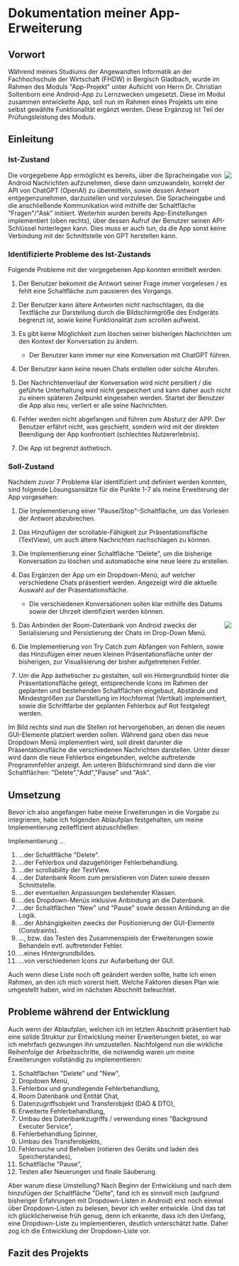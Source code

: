 # Dokumentation meiner App-Erweiterung
## Vorwort
Während meines Studiums der Angewandten Informatik an der Fachhochschule der Wirtschaft (FHDW) in Bergisch Gladbach, wurde 
im Rahmen des Moduls "App-Projekt" unter Aufsicht von Herrn Dr. Christian Soltenborn eine Android-App zu Lernzwecken umgesetzt. 
Diese im Modul zusammen entwickelte App, soll nun im Rahmen eines Projekts um eine selbst gewählte Funktionalität ergänzt werden.
Diese Ergänzug ist Teil der Prüfungsleistung des Moduls.

## Einleitung
### Ist-Zustand
<img align="right" src="https://github.com/PapeMarc/app_entwicklung_BFAX422A/assets/147148804/f097dba3-30cd-4b08-a944-e2b03a0be358" padding="5">
Die vorgegebene App ermöglicht es bereits, über die Spracheingabe von Android Nachrichten aufzunehmen,
diese dann umzuwandeln, korrekt der API von ChatGPT (OpenAI) zu übermitteln, sowie dessen Antwort entgegenzunehmen, darzustellen und vorzulesen.
Die Spracheingabe und die anschließende Kommunikation wird mithilfe der Schaltfläche "Fragen"/"Ask" initiiert.
Weiterhin wurden bereits App-Einstellungen implementiert (oben rechts), über dessen Aufruf der Benutzer seinen API-Schlüssel hinterlegen kann. 
Dies muss er auch tun, da die App sonst keine Verbindung mit der Schnittstelle von GPT herstellen kann.

### Identifizierte Probleme des Ist-Zustands
Folgende Probleme mit der vorgegebenen App konnten ermittelt werden:

1. Der Benutzer bekommt die Antwort seiner Frage immer vorgelesen / es fehlt eine Schaltfläche zum pausieren des Vorgangs.

2. Der Benutzer kann ältere Antworten nicht nachschlagen, da die Textfläche zur Darstellung durch die Bildschirmgröße des Endgeräts begrenzt ist,
   sowie keine Funktionalität zum scrollen aufweist.

3. Es gibt keine Möglichkeit zum löschen seiner bisherigen Nachrichten um den Kontext der Konversation zu ändern.
   - Der Benutzer kann immer nur eine Konversation mit ChatGPT führen.

4. Der Benutzer kann keine neuen Chats erstellen oder solche Abrufen.

5. Der Nachrichtenverlauf der Konversation wird nicht persitiert / die geführte Unterhaltung wird nicht gespeichert und kann daher auch nicht zu einem
   späteren Zeitpunkt eingesehen werden. Startet der Benutzer die App also neu, verliert er alle seine Nachrichten.

6. Fehler werden nicht abgefangen und führen zum Absturz der APP. Der Benutzer erfährt nicht, was geschieht, sondern wird mit der direkten Beendigung der App konfrontiert (schlechtes Nutzererlebnis). 

7. Die App ist begrenzt ästhetisch.

### Soll-Zustand
Nachdem zuvor 7 Probleme klar identifiziert und definiert werden konnten, sind folgende Lösungsansätze für die Punkte 1-7 als meine Erweiterung der App vorgesehen:

1. Die Implementierung einer "Pause/Stop"-Schaltfläche, um das Vorlesen der Antwort abzubrechen.

2. Das Hinzufügen der scrollable-Fähigkeit zur Präsentationsfläche (TextView), um auch ältere Nachrichten nachschlagen zu können.

3. Die Implementierung einer Schaltfläche "Delete", um die bisherige Konversation zu löschen und automatische eine neue leere zu erstellen.

4. Das Ergänzen der App um ein Dropdown-Menü, auf welcher verschiedene Chats präsentiert werden. Angezeigt wird die aktuelle Auswahl auf der Präsentationsfläche.
   - Die verschiedenen Konversationen sollen klar mithilfe des Datums sowie der Uhrzeit identifiziert werden können. 
<img align="right" src="https://github.com/PapeMarc/app_entwicklung_BFAX422A/assets/147148804/69ddb012-eda8-4f0f-8ecd-1e9e616cd6f6" padding="5">

5. Das Anbinden der Room-Datenbank von Android zwecks der Serialisierung und Persistierung der Chats im Drop-Down Menü.

6. Die Implementierung von Try Catch zum Abfangen von Fehlern, sowie das Hinzufügen einer neuen kleinen Präsentationsfläche unter der bisherigen, zur Visualisierung der bisher aufgetretenen Fehler.

7. Um die App ästhetischer zu gestalten, soll ein Hintergrundbild hinter die Präsentationsfläche gelegt, entsprechende Icons im Rahmen der geplanten und bestehenden Schaltflächen eingebaut, Abstände und Mindestgrößen zur Darstellung im Hochformat (Vertikal) implementiert, sowie die Schriftfarbe der geplanten Fehlerbox auf Rot festgelegt werden.

Im Bild rechts sind nun die Stellen rot hervorgehoben, an denen die neuen GUI-Elemente platziert werden sollen. 
Während ganz oben das neue Dropdown Menü implementiert wird, soll direkt darunter die Präsentationsfläche die verschiedenen Nachrichten darstellen. 
Unter dieser wird dann die neue Fehlerbox eingebunden, welche auftretende Programmfehler anzeigt. 
Am unteren Bildschirmrand sind dann die vier Schaltflächen: "Delete","Add","Pause" und "Ask".


## Umsetzung

Bevor ich also angefangen habe meine Erweiterungen in die Vorgabe zu integrieren, habe ich folgenden Ablaufplan festgehalten, um meine Implementierung zeiteffizient abzuschließen:

Implementierung ...
1. ...der Schaltfläche "Delete".
2. ...der Fehlerbox und dazugehöriger Fehlerbehandlung.
3. ...der scrollability der TextView.
4. ...der Datenbank Room zum persistieren von Daten sowie dessen Schnittstelle.
5. ...der eventuellen Anpassungen bestehender Klassen.
6. ...des Dropdown-Menüs inklusive Anbindung an die Datenbank.
7. ...der Schaltflächen "New" und "Pause" sowie dessen Anbindung an die Logik.
8. ...der Abhängigkeiten zwecks der Positionierung der GUI-Elemente (Constraints).
9. ..., bzw. das Testen des Zusammenspiels der Erweiterungen sowie Behandeln evtl. auftretender Fehler.
10. ...eines Hintergrundbildes.
11. ...von verschiedenen Icons zur Aufarbeitung der GUI.

Auch wenn diese Liste noch oft geändert werden sollte, hatte ich einen Rahmen, an den ich mich vorerst hielt. Welche Faktoren diesen Plan wie umgestellt haben, wird im nächsten Abschnitt beleuchtet.

## Probleme während der Entwicklung

Auch wenn der Ablaufplan, welchen ich im letzten Abschnitt präsentiert hab eine solide Struktur zur Entwicklung meiner Erweiterungen bietet, so war ich mehrfach gezwungen ihn umzustellen. Nachfolgend nun die wirkliche Reihenfolge der Arbeitsschritte, die notwendig waren um meine Erweiterungen vollständig zu implementieren:

1. Schaltflächen "Delete" und "New",
2. Dropdown Menü,
3. Fehlerbox und grundlegende Fehlerbehandlung,
4. Room Datenbank und Entität Chat,
5. Datenzugriffsobjekt und Transferobjekt (DAO & DTO),
6. Erweiterte Fehlerbehandlung,
7. Umbau des Datenbankzugriffs / verwendung eines "Background Executer Service",
8. Fehlerbehandlung Spinner,
9. Umbau des Transferobjekts,
10. Fehlersuche und Beheben (rotieren des Geräts und laden des Speicherstandes),
11. Schaltfläche "Pause",
12. Testen aller Neuerungen und finale Säuberung.

Aber warum diese Umstellung? Nach Beginn der Entwicklung und nach dem hinzufügen der Schaltfläche "Delte", 
fand ich es sinnvoll mich (aufgrund bisheriger Erfahrungen mit Dropdown-Listen in Android) erst noch einmal
über Dropdown-Listen zu belesen, bevor ich weiter entwickle. Und das tat ich glücklicherweise früh genug,
denn ich erkannte, dass ich den Umfang, eine Dropdown-Liste zu implementieren, deutlich unterschätzt hatte. 
Daher zog ich die Entwicklung der Dropdown-Liste vor.


## Fazit des Projekts
